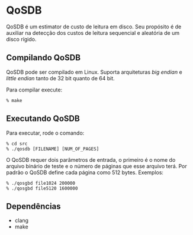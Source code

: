 # QoSDB

QoSDB é um estimator de custo de leitura em disco. Seu propósito é de auxiliar na detecção 
dos custos de leitura sequencial e aleatória de um disco rígido.

## Compilando QoSDB

QoSDB pode ser compilado em Linux. Suporta arquiteturas *big endian* e *little endian* tanto de
32 bit quanto de 64 bit.

Para compilar execute:

    % make

## Executando QoSDB

Para executar, rode o comando:

    % cd src
    % ./qosdb [FILENAME] [NUM_OF_PAGES]

O QoSDB requer dois parâmetros de entrada, o primeiro é o nome do arquivo binário de teste e o número de páginas
que esse arquivo terá. Por padrão o QoSDB define cada página como 512 bytes. Exemplos:

    % ./qosgbd file1024 200000
    % ./qosgbd file5120 1600000

## Dependências

- clang
- make


